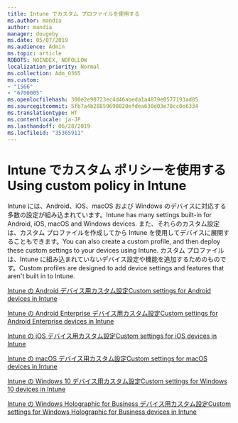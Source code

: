 ```yaml
---
title: Intune でカスタム プロファイルを使用する
ms.author: mandia
author: mandia
manager: dougeby
ms.date: 05/07/2019
ms.audience: Admin
ms.topic: article
ROBOTS: NOINDEX, NOFOLLOW
localization_priority: Normal
ms.collection: Adm_O365
ms.custom:
- "1566"
- "6700005"
ms.openlocfilehash: 300e2e90723ec4d46abeda1a4879e0577193ad05
ms.sourcegitcommit: 5fb7a4b28859690020efdea630d03e70cc0e6334
ms.translationtype: HT
ms.contentlocale: ja-JP
ms.lasthandoff: 06/28/2019
ms.locfileid: "35365911"
---
```

# <a name="using-custom-policy-in-intune"></a><span data-ttu-id="06c98-102">Intune でカスタム ポリシーを使用する</span><span class="sxs-lookup"><span data-stu-id="06c98-102">Using custom policy in Intune</span></span>

<span data-ttu-id="06c98-103">Intune には、Android、iOS、macOS および Windows のデバイスに対応する多数の設定が組み込まれています。</span><span class="sxs-lookup"><span data-stu-id="06c98-103">Intune has many settings built-in for Android, iOS, macOS and Windows devices.</span></span> <span data-ttu-id="06c98-104">また、それらのカスタム設定は、カスタム プロファイルを作成してから Intune を使用してデバイスに展開することもできます。</span><span class="sxs-lookup"><span data-stu-id="06c98-104">You can also create a custom profile, and then deploy these custom settings to your devices using Intune.</span></span> <span data-ttu-id="06c98-105">カスタム プロファイルは、Intune に組み込まれていないデバイス設定や機能を追加するためのものです。</span><span class="sxs-lookup"><span data-stu-id="06c98-105">Custom profiles are designed to add device settings and features that aren't built in to Intune.</span></span>

[<span data-ttu-id="06c98-106">Intune の Android デバイス用カスタム設定</span><span class="sxs-lookup"><span data-stu-id="06c98-106">Custom settings for Android devices in Intune</span></span>](https://docs.microsoft.com/intune/custom-settings-android)

[<span data-ttu-id="06c98-107">Intune の Android Enterprise デバイス用カスタム設定</span><span class="sxs-lookup"><span data-stu-id="06c98-107">Custom settings for Android Enterprise devices in Intune</span></span>](https://docs.microsoft.com/intune/custom-settings-android-for-work)

[<span data-ttu-id="06c98-108">Intune の iOS デバイス用カスタム設定</span><span class="sxs-lookup"><span data-stu-id="06c98-108">Custom settings for iOS devices in Intune</span></span>](https://docs.microsoft.com/intune/custom-settings-ios)

[<span data-ttu-id="06c98-109">Intune の macOS デバイス用カスタム設定</span><span class="sxs-lookup"><span data-stu-id="06c98-109">Custom settings for macOS devices in Intune</span></span>](https://docs.microsoft.com/intune/custom-settings-macos)

[<span data-ttu-id="06c98-110">Intune の Windows 10 デバイス用カスタム設定</span><span class="sxs-lookup"><span data-stu-id="06c98-110">Custom settings for Windows 10 devices in Intune</span></span>](https://docs.microsoft.com/intune/custom-settings-windows-10)

[<span data-ttu-id="06c98-111">Intune の Windows Holographic for Business デバイス用カスタム設定</span><span class="sxs-lookup"><span data-stu-id="06c98-111">Custom settings for Windows Holographic for Business devices in Intune</span></span>](https://docs.microsoft.com/intune/custom-settings-windows-holographic)